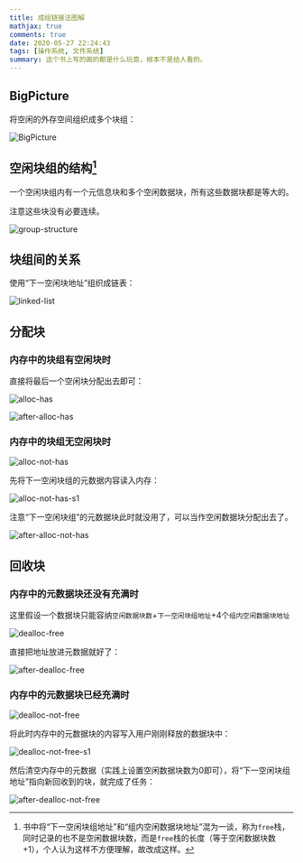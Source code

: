 ```yaml
---
title: 成组链接法图解
mathjax: true
comments: true
date: 2020-05-27 22:24:43
tags: [操作系统, 文件系统]
summary: 这个书上写的画的都是什么玩意，根本不是给人看的。
---
```


## BigPicture

将空闲的外存空间组织成多个块组：

![BigPicture](成组链接法图解/BigPicture.svg)

## 空闲块组的结构[^1]

一个空闲块组内有一个元信息块和多个空闲数据块，所有这些数据块都是等大的。

注意这些块没有必要连续。

![group-structure](成组链接法图解/group-structure.svg)

## 块组间的关系

使用“下一空闲块地址”组织成链表：

![linked-list](成组链接法图解/linked-list.svg)



## 分配块

### 内存中的块组有空闲块时

直接将最后一个空闲块分配出去即可：

![alloc-has](成组链接法图解/alloc-has.svg)



![after-alloc-has](成组链接法图解/after-alloc-has.svg)

### 内存中的块组无空闲块时

![alloc-not-has](成组链接法图解/alloc-not-has.svg)

先将下一空闲块组的元数据内容读入内存：

![alloc-not-has-s1](成组链接法图解/alloc-not-has-s1.svg)

注意“下一空闲块组”的元数据块此时就没用了，可以当作空闲数据块分配出去了。

![after-alloc-not-has](成组链接法图解/after-alloc-not-has.svg)

## 回收块

### 内存中的元数据块还没有充满时

这里假设一个数据块只能容纳`空闲数据块数`+`下一空闲块组地址`+4个`组内空闲数据块地址`

![dealloc-free](成组链接法图解/dealloc-free.svg)

直接把地址放进元数据就好了：

![after-dealloc-free](成组链接法图解/after-dealloc-free.svg)



### 内存中的元数据块已经充满时

![dealloc-not-free](成组链接法图解/dealloc-not-free.svg)

将此时内存中的元数据块的内容写入用户刚刚释放的数据块中：

![dealloc-not-free-s1](成组链接法图解/dealloc-not-free-s1.svg)

然后清空内存中的元数据（实践上设置空闲数据块数为0即可），将“下一空闲块组地址”指向新回收到的块，就完成了任务：

![after-dealloc-not-free](成组链接法图解/after-dealloc-not-free.svg)



[^1]: 书中将“下一空闲块组地址”和“组内空闲数据块地址”混为一谈，称为`free`栈，同时记录的也不是空闲数据块数，而是`free`栈的长度（等于空闲数据块数+1），个人认为这样不方便理解，故改成这样。

